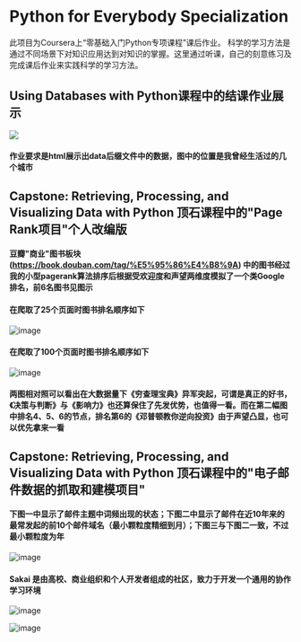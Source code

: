 # Python for Everybody Specialization

此项目为Coursera上“零基础入门Python专项课程”课后作业。
科学的学习方法是通过不同场景下对知识应用达到对知识的掌握。这里通过听课，自己的刻意练习及完成课后作业来实践科学的学习方法。


## Using Databases with Python课程中的结课作业展示

<img src="https://github.com/ColinTing/Python-for-Everybody-Specialization/blob/master/ex_16_geo/myLocationHtmlScreenshot.png">

#### 作业要求是html展示出data后缀文件中的数据，图中的位置是我曾经生活过的几个城市

## Capstone: Retrieving, Processing, and Visualizing Data with Python 顶石课程中的"Page Rank项目"个人改编版

#### 豆瓣"商业"图书板块(https://book.douban.com/tag/%E5%95%86%E4%B8%9A) 中的图书经过我的小型pagerank算法排序后根据受欢迎度和声望两维度模拟了一个类Google排名，前6名图书见图示


#### 在爬取了25个页面时图书排名顺序如下

![image](https://github.com/ColinTing/Python-for-Everybody-Specialization/blob/master/pagerank/douban/doubanBookPageRank.jpg)

#### 在爬取了100个页面时图书排名顺序如下

![image](https://github.com/ColinTing/Python-for-Everybody-Specialization/blob/master/pagerank/douban/doubanBookPageRank100.jpg)

#### 两图相对照可以看出在大数据量下《穷查理宝典》异军突起，可谓是真正的好书，《决策与判断》与《影响力》也还算保住了先发优势，也值得一看。而在第二幅图中排名4、5、6的节点，排名第6的《邓普顿教你逆向投资》由于声望凸显，也可以优先拿来一看

## Capstone: Retrieving, Processing, and Visualizing Data with Python 顶石课程中的"电子邮件数据的抓取和建模项目"

#### 下图一中显示了邮件主题中词频出现的状态；下图二中显示了邮件在近10年来的最常发起的前10个邮件域名（最小颗粒度精细到月）；下图三与下图二一致，不过最小颗粒度为年

![image](https://github.com/ColinTing/Python-for-Everybody-Specialization/blob/master/gmane/gmane_gword.png)

#### Sakai 是由高校、商业组织和个人开发者组成的社区，致力于开发一个通用的协作学习环境

![image](https://github.com/ColinTing/Python-for-Everybody-Specialization/blob/master/gmane/gmane_gline_month.png)

![image](https://github.com/ColinTing/Python-for-Everybody-Specialization/blob/master/gmane/gmane_gline_year.png)


